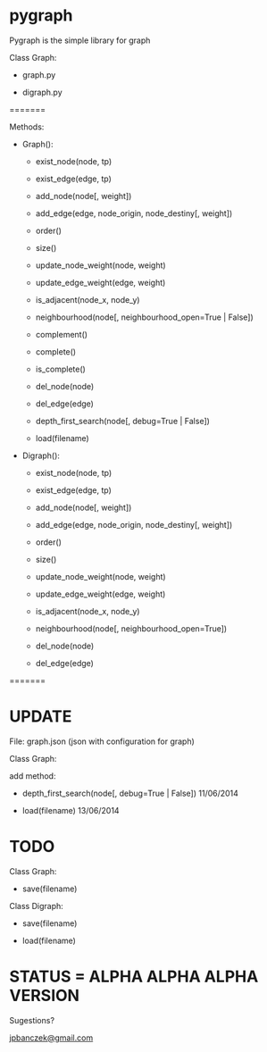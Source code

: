 pygraph
=======

Pygraph is the simple library for graph

Class Graph:

- graph.py

- digraph.py

=======

Methods:

- Graph():
    
	- exist_node(node, tp)

	- exist_edge(edge, tp)

	- add_node(node[, weight])

	- add_edge(edge, node_origin, node_destiny[, weight])

	- order()

	- size()

	- update_node_weight(node, weight)

	- update_edge_weight(edge, weight)

	- is_adjacent(node_x, node_y)

	- neighbourhood(node[, neighbourhood_open=True | False])

	- complement()

	- complete()

	- is_complete()

	- del_node(node)

	- del_edge(edge)

	- depth_first_search(node[, debug=True | False]) 

	- load(filename)


- Digraph():

	- exist_node(node, tp)

	- exist_edge(edge, tp)

	- add_node(node[, weight])

	- add_edge(edge, node_origin, node_destiny[, weight])

	- order()

	- size()

	- update_node_weight(node, weight)

	- update_edge_weight(edge, weight)

	- is_adjacent(node_x, node_y)

	- neighbourhood(node[, neighbourhood_open=True])

	- del_node(node)

	- del_edge(edge)

=======


UPDATE
==

File: graph.json (json with configuration for graph) 


Class Graph:

add method: 

- depth_first_search(node[, debug=True | False]) 11/06/2014

- load(filename) 13/06/2014


TODO
==

Class Graph:

- save(filename)


Class Digraph:

- save(filename)

- load(filename)



STATUS = ALPHA ALPHA ALPHA VERSION
==

Sugestions?

jpbanczek@gmail.com
